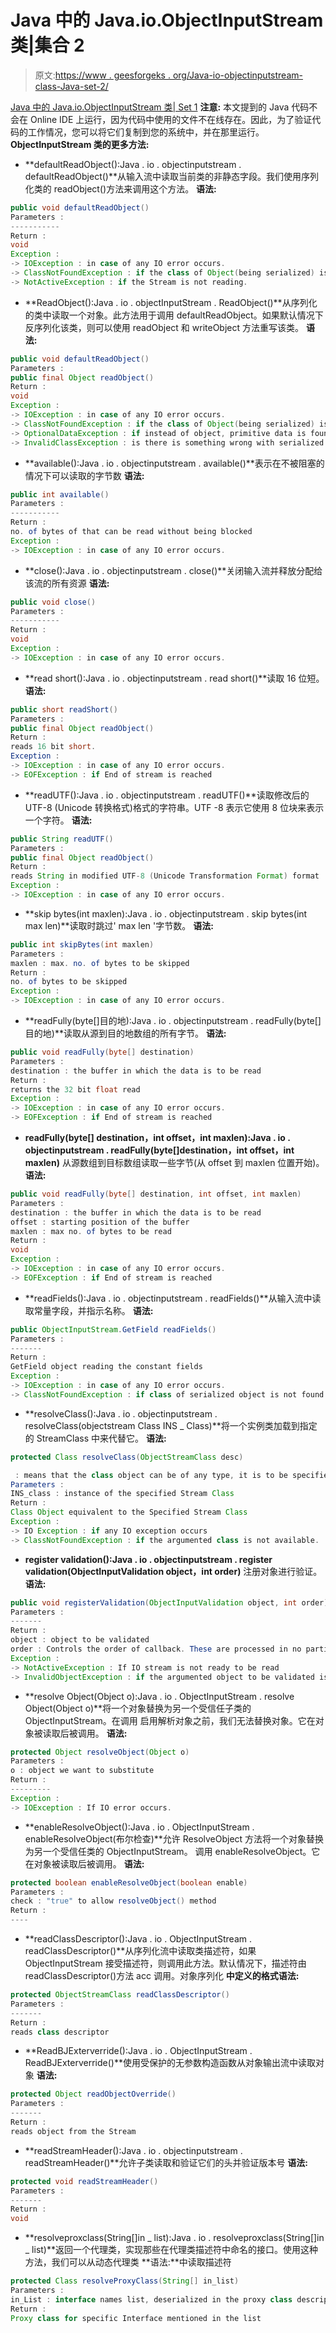 # Java 中的 Java.io.ObjectInputStream 类|集合 2

> 原文:[https://www . geesforgeks . org/Java-io-objectinputstream-class-Java-set-2/](https://www.geeksforgeeks.org/java-io-objectinputstream-class-java-set-2/)

[Java 中的 Java.io.ObjectInputStream 类| Set 1](https://www.geeksforgeeks.org/java-io-objectinputstream-class-java-set-1/)
**注意:**
本文提到的 Java 代码不会在 Online IDE 上运行，因为代码中使用的文件不在线存在。因此，为了验证代码的工作情况，您可以将它们复制到您的系统中，并在那里运行。
**ObjectInputStream 类的更多方法:**

*   **defaultReadObject():Java . io . objectinputstream . defaultReadObject()**从输入流中读取当前类的非静态字段。我们使用序列化类的 readObject()方法来调用这个方法。
    **语法:**

```java
public void defaultReadObject()
Parameters : 
-----------
Return : 
void
Exception :
-> IOException : in case of any IO error occurs.
-> ClassNotFoundException : if the class of Object(being serialized) is not found
-> NotActiveException : if the Stream is not reading.
```

*   **ReadObject():Java . io . objectInputStream . ReadObject()**从序列化的类中读取一个对象。此方法用于调用 defaultReadObject。如果默认情况下反序列化该类，则可以使用 readObject 和 writeObject 方法重写该类。
    **语法:**

```java
public void defaultReadObject()
Parameters : 
public final Object readObject()
Return : 
void
Exception :
-> IOException : in case of any IO error occurs.
-> ClassNotFoundException : if the class of Object(being serialized) is not found
-> OptionalDataException : if instead of object, primitive data is found.
-> InvalidClassException : is there is something wrong with serialized class
```

*   **available():Java . io . objectinputstream . available()**表示在不被阻塞的情况下可以读取的字节数
    **语法:**

```java
public int available()
Parameters : 
-----------
Return : 
no. of bytes of that can be read without being blocked
Exception :
-> IOException : in case of any IO error occurs.
```

*   **close():Java . io . objectinputstream . close()**关闭输入流并释放分配给该流的所有资源
    **语法:**

```java
public void close()
Parameters : 
-----------
Return : 
void
Exception :
-> IOException : in case of any IO error occurs.
```

*   **read short():Java . io . objectinputstream . read short()**读取 16 位短。
    **语法:**

```java
public short readShort()
Parameters : 
public final Object readObject()
Return : 
reads 16 bit short.
Exception :
-> IOException : in case of any IO error occurs.
-> EOFException : if End of stream is reached
```

*   **readUTF():Java . io . objectinputstream . readUTF()**读取修改后的 UTF-8 (Unicode 转换格式)格式的字符串。UTF -8 表示它使用 8 位块来表示一个字符。
    **语法:**

```java
public String readUTF()
Parameters : 
public final Object readObject()
Return : 
reads String in modified UTF-8 (Unicode Transformation Format) format
Exception :
-> IOException : in case of any IO error occurs.
```

*   **skip bytes(int maxlen):Java . io . objectinputstream . skip bytes(int max len)**读取时跳过' max len '字节数。
    **语法:**

```java
public int skipBytes(int maxlen)
Parameters : 
maxlen : max. no. of bytes to be skipped
Return : 
no. of bytes to be skipped
Exception :
-> IOException : in case of any IO error occurs.
```

*   **readFully(byte[]目的地):Java . io . objectinputstream . readFully(byte[]目的地)**读取从源到目的地数组的所有字节。
    **语法:**

```java
public void readFully(byte[] destination)
Parameters : 
destination : the buffer in which the data is to be read
Return : 
returns the 32 bit float read
Exception :
-> IOException : in case of any IO error occurs.
-> EOFException : if End of stream is reached
```

*   **readFully(byte[] destination，int offset，int maxlen):Java . io . objectinputstream . readFully(byte[]destination，int offset，int maxlen)** 从源数组到目标数组读取一些字节(从 offset 到 maxlen 位置开始)。
    **语法:**

```java
public void readFully(byte[] destination, int offset, int maxlen)
Parameters : 
destination : the buffer in which the data is to be read
offset : starting position of the buffer
maxlen : max no. of bytes to be read
Return : 
void
Exception :
-> IOException : in case of any IO error occurs.
-> EOFException : if End of stream is reached
```

*   **readFields():Java . io . objectinputstream . readFields()**从输入流中读取常量字段，并指示名称。
    **语法:**

```java
public ObjectInputStream.GetField readFields()
Parameters : 
-------
Return : 
GetField object reading the constant fields
Exception :
-> IOException : in case of any IO error occurs.
-> ClassNotFoundException : if class of serialized object is not found
```

*   **resolveClass():Java . io . objectinputstream . resolveClass(objectstream Class INS _ Class)**将一个实例类加载到指定的 StreamClass 中来代替它。
    **语法:**

```java
protected Class resolveClass(ObjectStreamClass desc)

 : means that the class object can be of any type, it is to be specified by the coder.
Parameters : 
INS_class : instance of the specified Stream Class
Return : 
Class Object equivalent to the Specified Stream Class
Exception :
-> IO Exception : if any IO exception occurs
-> ClassNotFoundException : if the argumented class is not available.
```

*   **register validation():Java . io . objectinputstream . register validation(ObjectInputValidation object，int order)** 注册对象进行验证。
    **语法:**

```java
public void registerValidation(ObjectInputValidation object, int order)
Parameters : 
-------
Return : 
object : object to be validated 
order : Controls the order of callback. These are processed in no particular order
Exception :
-> NotActiveException : If IO stream is not ready to be read
-> InvalidObjectException : if the argumented object to be validated is NULL.
```

*   **resolve Object(Object o):Java . io . ObjectInputStream . resolve Object(Object o)**将一个对象替换为另一个受信任子类的 ObjectInputStream。在调用
    启用解析对象之前，我们无法替换对象。它在对象被读取后被调用。
    **语法:**

```java
protected Object resolveObject(Object o)
Parameters : 
o : object we want to substitute
Return : 
---------
Exception :
-> IOException : If IO error occurs.
```

*   **enableResolveObject():Java . io . ObjectInputStream . enableResolveObject(布尔检查)**允许 ResolveObject 方法将一个对象替换为另一个受信任类的 ObjectInputStream。
    调用 enableResolveObject。它在对象被读取后被调用。
    **语法:**

```java
protected boolean enableResolveObject(boolean enable)
Parameters : 
check : "true" to allow resolveObject() method
Return : 
----
```

*   **readClassDescriptor():Java . io . ObjectInputStream . readClassDescriptor()**从序列化流中读取类描述符，如果 ObjectInputStream 接受描述符，则调用此方法。默认情况下，描述符由 readClassDescriptor()方法 acc 调用。对象序列化
    **中定义的格式语法:**

```java
protected ObjectStreamClass readClassDescriptor()
Parameters : 
-------
Return : 
reads class descriptor
```

*   **ReadBJExterverride():Java . io . ObjectInputStream . ReadBJExterverride()**使用受保护的无参数构造函数从对象输出流中读取对象
    **语法:**

```java
protected Object readObjectOverride()
Parameters : 
-------
Return : 
reads object from the Stream
```

*   **readStreamHeader():Java . io . objectinputstream . readStreamHeader()**允许子类读取和验证它们的头并验证版本号
    **语法:**

```java
protected void readStreamHeader()
Parameters : 
-------
Return : 
void
```

*   **resolveproxclass(String[]in _ list):Java . io . resolveproxclass(String[]in _ list)**返回一个代理类，实现那些在代理类描述符中命名的接口。使用这种方法，我们可以从动态代理类
    **语法:**中读取描述符

```java
protected Class resolveProxyClass(String[] in_list)
Parameters : 
in_List : interface names list, deserialized in the proxy class descriptor
Return : 
Proxy class for specific Interface mentioned in the list
```